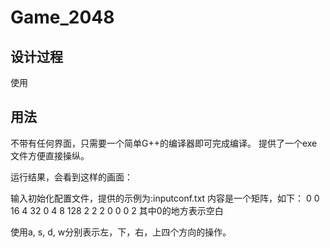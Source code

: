 # Game_2048
## 设计过程 ##

使用


## 用法 ##
不带有任何界面，只需要一个简单G++的编译器即可完成编译。
提供了一个exe文件方便直接操纵。

运行结果，会看到这样的画面：

输入初始化配置文件，提供的示例为:inputconf.txt
内容是一个矩阵，如下：
0 0 16 4
32 0 4 8
128 2 2 2
0 0 0 2
其中0的地方表示空白

使用a, s, d, w分别表示左，下，右，上四个方向的操作。
